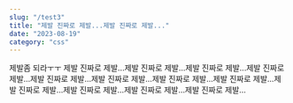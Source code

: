 ```yaml
---
slug: "/test3"
title: "제발 진짜로 제발...제발 진짜로 제발..."
date: "2023-08-19"
category: "css"
---
```

 제발좀 되라ㅜㅜ 제발 진짜로 제발...제발 진짜로 제발...제발 진짜로 제발...제발 진짜로 제발...제발 진짜로 제발...제발 진짜로 제발...제발 진짜로 제발...제발 진짜로 제발...제발 진짜로 제발...제발 진짜로 제발...제발 진짜로 제발...제발 진짜로 제발...
